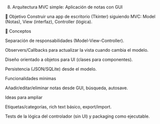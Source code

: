 8) Arquitectura MVC simple: Aplicación de notas con GUI

🎯 Objetivo
Construir una app de escritorio (Tkinter) siguiendo MVC: Model (Notas), View (interfaz), Controller (lógica).

🧩 Conceptos

Separación de responsabilidades (Model-View-Controller).

Observers/Callbacks para actualizar la vista cuando cambia el modelo.

Diseño orientado a objetos para UI (clases para componentes).

Persistencia (JSON/SQLite) desde el modelo.

Funcionalidades mínimas

Añadir/editar/eliminar notas desde GUI, búsqueda, autosave.

Ideas para ampliar

Etiquetas/categorías, rich text básico, export/import.

Tests de la lógica del controlador (sin UI) y packaging como ejecutable.